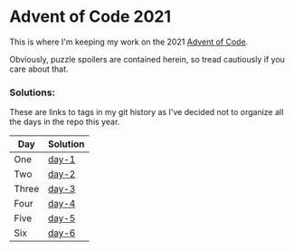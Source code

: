 # Advent of Code 2021

This is where I'm keeping my work on the 2021 [Advent of Code](https://adventofcode.com/).

Obviously, puzzle spoilers are contained herein, so tread cautiously if you care about that.

### Solutions:

These are links to tags in my git history as I've decided not to organize all the days in the repo this year.

<table>
  <thead>
    <th>Day</th>
    <th>Solution</th>
  </thead>
  <tbody>
    <tr>
      <td>One</td>
      <td>
        <a href="https://github.com/aderickson/adventofcode-2021/blob/day-1-combined/src/solutions.rs" target="_blank">day-1</a>
      </td>
    </tr>
    <tr>
      <td>Two</td>
      <td>
        <a href="https://github.com/aderickson/adventofcode-2021/blob/day-2/src/solutions.rs" target="_blank">day-2</a>
      </td>
    </tr>
    <tr>
      <td>Three</td>
      <td>
        <a href="https://github.com/aderickson/adventofcode-2021/blob/day-3/src/solutions.rs" target="_blank">day-3</a>
      </td>
    </tr>
    <tr>
      <td>Four</td>
      <td>
        <a href="https://github.com/aderickson/adventofcode-2021/blob/day-4/src/solutions.rs" target="_blank">day-4</a>
      </td>
    </tr>
    <tr>
      <td>Five</td>
      <td>
        <a href="https://github.com/aderickson/adventofcode-2021/blob/day-5/src/solutions.rs" target="_blank">day-5</a>
      </td>
    </tr>
    <tr>
      <td>Six</td>
      <td>
        <a href="https://github.com/aderickson/adventofcode-2021/blob/day-6/src/solutions.rs" target="_blank">day-6</a>
      </td>
    </tr>
  </tbody>
</table>
